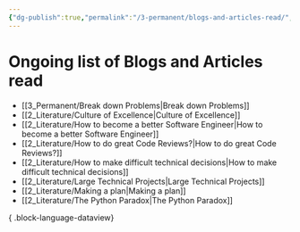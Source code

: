 ```yaml
---
{"dg-publish":true,"permalink":"/3-permanent/blogs-and-articles-read/","created":"2023-09-08T07:08:36.492-05:00","updated":"2023-09-08T07:09:46.497-05:00"}
---
```


# Ongoing list of Blogs and Articles read
- [[3_Permanent/Break down Problems\|Break down Problems]]
- [[2_Literature/Culture of Excellence\|Culture of Excellence]]
- [[2_Literature/How to become a better Software Engineer\|How to become a better Software Engineer]]
- [[2_Literature/How to do great Code Reviews?\|How to do great Code Reviews?]]
- [[2_Literature/How to make difficult technical decisions\|How to make difficult technical decisions]]
- [[2_Literature/Large Technical Projects\|Large Technical Projects]]
- [[2_Literature/Making a plan\|Making a plan]]
- [[2_Literature/The Python Paradox\|The Python Paradox]]

{ .block-language-dataview}